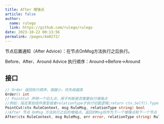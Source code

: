 ```yaml
---
title: After 增强点
article: false
author: 
  name: rulego
  link: https://github.com/rulego/rulego
date: 2023-10-22 00:13:56
permalink: /pages/4a0272/
---
```


节点后置通知（After Advice）：在节点OnMsg方法执行之后执行。

Before、After、Around Advice 执行顺序：Around->Before->Around

## 接口

```go
// Order 返回执行顺序，值越小，优先级越高
Order() int
// PointCut 声明一个切入点，用于判断是否需要执行增强点
//例如：指定某些组件类型或者relationType才执行切面逻辑;return ctx.Self().Type()=="mqttClient"
PointCut(ctx RuleContext, msg RuleMsg, relationType string) bool
//After 节点 OnMsg 方法执行之后的增强点。返回的Msg将作为下一个增强点和下一个节点 OnMsg 方法的入参。
After(ctx RuleContext, msg RuleMsg, err error, relationType string) RuleMsg
```
